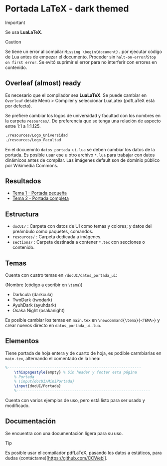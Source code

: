 # Portada LaTeX - dark themed

> [!IMPORTANT]
> Se usa **LuaLaTeX**.

> [!CAUTION]
> Se tiene un error al compilar `Missing \begin{document}.` por ejecutar código de Lua antes de empezar el documento. Proceder sin `halt-on-error`/`Stop on first error`. Se evitó suprimir el error para no interferir con errores en contenido.

## Overleaf (almost) ready

Es necesario que el compilador sea **LuaLaTeX**.
Se puede cambiar en `Overleaf` desde Menú > Compiler y seleccionar LuaLatex (pdfLaTeX está por defecto).

Se prefiere cambiar los logos de universidad y facultad con los nombres en la carpeta `resources/`. De preferencia que se tenga una relación de aspecto entre 1:1 a 1:1.125.

```bash
./resources/Logo_Universidad
./resources/Logo_Facultad
```

En el docuemnto `datos_portada_ui.lua` se deben cambiar los datos de la portada.
Es posible usar ese u otro archivo `*.lua` para trabajar con datos dinámicos antes de compilar.
Las imágenes default son de dominio público por Wikimedia Commons.

## Resultados

- [Tema 1 - Portada pequeña](./output_theme1_portada-cuarto.pdf)
- [Tema 2 - Portada completa](./output_theme2_portada-completa.pdf)

## Estructura

- `docUI/` : Carpeta con datos de UI como temas y colores; y datos del preámbulo como paquetes, comandos.
- `resources/` : Carpeta dedicada a imágenes.
- `sections/` : Carpeta destinada a contener `*.tex` con secciones o contenido.

## Temas

Cuenta con cuatro temas en `/docUI/datos_portada_ui`:

(Nombre (código a escribir en `\tema`))

- Darkcula (darkcula)
- TwoDark (twodark)
- AyuhDark (ayuhdark)
- Osaka Night (osakanight)

Es posible cambiar los temas en `main.tex` en `\newcommand{\tema}{<TEMA>}` y crear nuevos directo en `datos_portada_ui.lua`.

## Elementos

Tiene portada de hoja entera y de cuarto de hoja, es podible carmbiarlas en `main.tex`, alternando el comentado de la línea:

```latex
%------------------------------------------------------------
    \thispagestyle{empty} % Sin header y footer esta página
    % Portada
    % \input{docUI/MiniPortada}
    \input{docUI/Portada}
    %------------------------------------------------------------
```

Cuenta con varios ejemplos de uso, pero está listo para ser usado y modificado.

## Documentación

Se encuentra con una documentación ligera para su uso.

> [!TIP]
> Es posible usar el compilador pdfLaTeX, pasando los datos a estáticos, para dudas (contáctame)[https://github.com/CCWebi].

